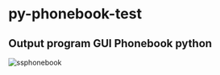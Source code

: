 # py-phonebook-test
## Output program GUI Phonebook python
![ssphonebook](https://user-images.githubusercontent.com/43820741/55415592-79005b80-5597-11e9-82b0-73e5c78cd317.png)
